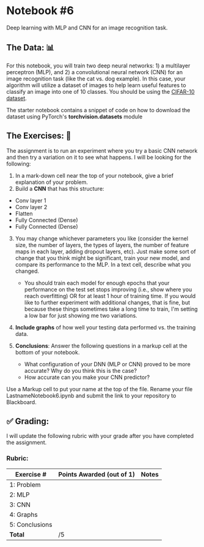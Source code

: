 # Notebook \#6
Deep learning with MLP and CNN for an image recognition task. 

## The Data: 📊

For this notebook, you will train two deep neural networks: 1) a multilayer perceptron (MLP), and 2) a convolutional neural network (CNN) for an image recognition task (like the cat vs. dog example). In this case, your algorithm will utilize a dataset of images to help learn useful features to classify an image into one of 10 classes. You should be using the [CIFAR-10 dataset](https://www.cs.toronto.edu/~kriz/cifar.html).

The starter notebook contains a snippet of code on how to download the dataset using PyTorch's __torchvision.datasets__ module

## The Exercises: 💪
The assignment is to run an experiment where you try a basic CNN network and then try a variation on it to see what happens. I will be looking for the following:

1. In a mark-down cell near the top of your notebook, give a brief explanation of your problem.  
2. Build a **CNN** that has this structure:
  - Conv layer 1
  - Conv layer 2
  - Flatten
  - Fully Connected (Dense)
  - Fully Connected (Dense)

3. You may change whichever parameters you like (consider the kernel size, the number of layers, the types of layers, the number of feature maps in each layer, adding dropout layers, etc). Just make some sort of change that you think might be significant, train your new model, and compare its performance to the MLP. In a text cell, describe what you changed.   
    - You should train each model for enough epochs that your performance on the test set stops improving (i.e., show where you reach overfitting)  OR for at least 1 hour of training time. If you would like to further experiment with additional changes, that is fine, but because these things sometimes take a long time to train, I'm setting a low bar for just showing me two variations.

4. **Include graphs** of how well your testing data performed vs. the training data.

5. **Conclusions**: Answer the following questions in a markup cell at the bottom of your notebook.
    - What configuration of your DNN (MLP or CNN) proved to be more accurate? Why do you think this is the case?
    - How accurate can you make your CNN predictor? 

Use a Markup cell to put your name at the top of the file. Rename your file LastnameNotebook6.ipynb and submit the link to your repository to Blackboard.

## :white_check_mark: Grading: 
I will update the following rubric with your grade after you have completed the assignment.
### Rubric:
| Exercise #  | Points Awarded (out of 1)  | Notes |
| --------- | ------------------- | --------- |
| 1: Problem       |        |                 |
| 2: MLP           |        |                 | 
| 3: CNN           |        |                 |
| 4: Graphs        |        |                 | 
| 5: Conclusions   |        |                 |
| <b>Total         |     /5 | </b>            |
